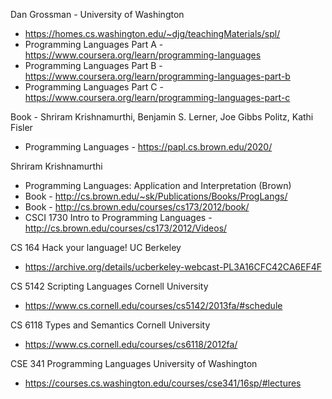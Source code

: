 
Dan Grossman - University of Washington
- https://homes.cs.washington.edu/~djg/teachingMaterials/spl/
- Programming Languages Part A - https://www.coursera.org/learn/programming-languages
- Programming Languages Part B - https://www.coursera.org/learn/programming-languages-part-b
- Programming Languages Part C - https://www.coursera.org/learn/programming-languages-part-c

Book - Shriram Krishnamurthi, Benjamin S. Lerner, Joe Gibbs Politz, Kathi Fisler
- Programming Languages - https://papl.cs.brown.edu/2020/

Shriram Krishnamurthi
- Programming Languages: Application and Interpretation (Brown)
- Book - http://cs.brown.edu/~sk/Publications/Books/ProgLangs/ 
- Book - http://cs.brown.edu/courses/cs173/2012/book/ 
- CSCI 1730 Intro to Programming Languages - http://cs.brown.edu/courses/cs173/2012/Videos/

CS 164 Hack your language! UC Berkeley
- https://archive.org/details/ucberkeley-webcast-PL3A16CFC42CA6EF4F

CS 5142 Scripting Languages Cornell University
- https://www.cs.cornell.edu/courses/cs5142/2013fa/#schedule

CS 6118 Types and Semantics Cornell University
- https://www.cs.cornell.edu/courses/cs6118/2012fa/

CSE 341 Programming Languages University of Washington
- https://courses.cs.washington.edu/courses/cse341/16sp/#lectures

